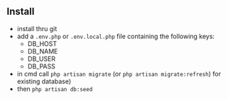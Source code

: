 ## Install

* install thru git
* add a `.env.php` or `.env.local.php` file containing the following keys:
  - DB_HOST
  - DB_NAME
  - DB_USER
  - DB_PASS
* in cmd call `php artisan migrate` (or `php artisan migrate:refresh`) for existing database)
* then `php artisan db:seed`
